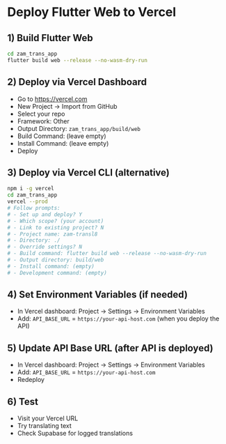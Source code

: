 # Deploy Flutter Web to Vercel

## 1) Build Flutter Web
```bash
cd zam_trans_app
flutter build web --release --no-wasm-dry-run
```

## 2) Deploy via Vercel Dashboard
- Go to https://vercel.com
- New Project → Import from GitHub
- Select your repo
- Framework: Other
- Output Directory: `zam_trans_app/build/web`
- Build Command: (leave empty)
- Install Command: (leave empty)
- Deploy

## 3) Deploy via Vercel CLI (alternative)
```bash
npm i -g vercel
cd zam_trans_app
vercel --prod
# Follow prompts:
# - Set up and deploy? Y
# - Which scope? (your account)
# - Link to existing project? N
# - Project name: zam-transl8
# - Directory: ./
# - Override settings? N
# - Build command: flutter build web --release --no-wasm-dry-run
# - Output directory: build/web
# - Install command: (empty)
# - Development command: (empty)
```

## 4) Set Environment Variables (if needed)
- In Vercel dashboard: Project → Settings → Environment Variables
- Add: `API_BASE_URL` = `https://your-api-host.com` (when you deploy the API)

## 5) Update API Base URL (after API is deployed)
- In Vercel dashboard: Project → Settings → Environment Variables
- Add: `API_BASE_URL` = `https://your-api-host.com`
- Redeploy

## 6) Test
- Visit your Vercel URL
- Try translating text
- Check Supabase for logged translations
